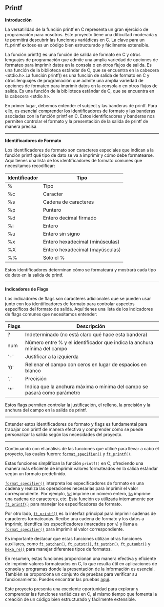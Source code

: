 Printf
---
**Introducción**

La versatilidad de la función printf en C representa un gran ejercicio de programación para nosotros. Este proyecto tiene una dificultad moderada y te permitirá descubrir las funciones variádicas en C. La clave para un ft_printf exitoso es un código bien estructurado y fácilmente extensible.

La función printf() es una función de salida de formato en C y otros lenguajes de programación que admite una amplia variedad de opciones de formateo para imprimir datos en la consola o en otros flujos de salida. Es una función de la biblioteca estándar de C, que se encuentra en la cabecera <stdio.h>.La función printf() es una función de salida de formato en C y otros lenguajes de programación que admite una amplia variedad de opciones de formateo para imprimir datos en la consola o en otros flujos de salida. Es una función de la biblioteca estándar de C, que se encuentra en la cabecera <stdio.h>.

En primer lugar, debemos entender el subject y las banderas de printf. Para ello, es esencial comprender los identificadores de formato y las banderas asociadas con la función printf en C. Estos identificadores y banderas nos permiten controlar el formato y la presentación de la salida de printf de manera precisa.

---


**Identificadores de Formato**

Los identificadores de formato son caracteres especiales que indican a la función printf qué tipo de dato se va a imprimir y cómo debe formatearse. Aquí tienes una lista de los identificadores de formato comunes que necesitamos recodificar:

| Identificador | Tipo                            |
|---------------|---------------------------------|
| %             | Tipo                            |
| %c            | Caracter                        |
| %s            | Cadena de caracteres           |
| %p            | Puntero                         |
| %d            | Entero decimal firmado         |
| %i            | Entero                          |
| %u            | Entero sin signo               |
| %x            | Entero hexadecimal (minúsculas)|
| %X            | Entero hexadecimal (mayúsculas)|
| %%            | Solo el %                       |

Estos identificadores determinan cómo se formateará y mostrará cada tipo de dato en la salida de printf.

---

**Indicadores de Flags**

Los indicadores de flags son caracteres adicionales que se pueden usar junto con los identificadores de formato para controlar aspectos específicos del formato de salida. Aquí tienes una lista de los indicadores de flags comunes que necesitamos entender:

| Flags | Descripción                                                                   |
|-------|------------------------------------------------------------------------------|
| ?     | Indeterminado (no está claro qué hace esta bandera)                         |
| num   | Número entre % y el identificador que indica la anchura mínima del campo    |
| '-'   | Justificar a la izquierda                                                    |
| '0'   | Rellenar el campo con ceros en lugar de espacios en blanco                   |
| '.'   | Precisión                                                                     |
| '*'   | Indica que la anchura máxima o mínima del campo se pasará como parámetro    |

Estos flags permiten controlar la justificación, el relleno, la precisión y la anchura del campo en la salida de printf.

---

Entender estos identificadores de formato y flags es fundamental para trabajar con printf de manera efectiva y comprender cómo se puede personalizar la salida según las necesidades del proyecto.

---
Continuando con el análisis de las funciones que utilicé para llevar a cabo el proyecto, las cuales fueron: [`format_specifier()`][formato] y [`ft_printf()`][printf].

Estas funciones simplifican la función `printf()` en C, ofreciendo una manera más eficiente de imprimir valores formateados en la salida estándar según un formato predefinido.

[`format_specifier()`][formato] interpreta los especificadores de formato en una cadena y realiza las operaciones necesarias para imprimir el valor correspondiente. Por ejemplo, [`%d`][formato] imprime un número entero, [`%s`][formato] imprime una cadena de caracteres, etc. Esta función es utilizada internamente por [`ft_printf()`][printf] para manejar los especificadores de formato.

Por otro lado, [`ft_printf()`][printf] es la interfaz principal para imprimir cadenas de caracteres formateadas. Recibe una cadena de formato y los datos a imprimir, identifica los especificadores (marcados por `%`) y llama a [`format_specifier()`][printf] para imprimir el valor correspondiente.

Es importante destacar que estas funciones utilizan otras funciones auxiliares, como [`ft_putchar()`][formato], [`ft_putstr()`][formato], [`ft_putnbr()`][formato], [`ft_putunbr()`][formato] y [`hexa_re()`][formato] para manejar diferentes tipos de formatos.

En resumen, estas funciones proporcionan una manera efectiva y eficiente de imprimir valores formateados en C, lo que resulta útil en aplicaciones de consola y programas donde la presentación de la información es esencial. También se proporciona un conjunto de pruebas para verificar su funcionamiento. Puedes encontrar las pruebas [aquí][main].

[formato]: https://github.com/ELIESSR/printf/blob/master/format_printf.c "Enlace oculto"
[printf]: https://github.com/ELIESSR/printf/blob/master/ft_printf.c "Enlace oculto"
[main]: https://github.com/ELIESSR/printf/blob/master/main.c "Enlace oculto"

Este proyecto presenta una excelente oportunidad para explorar y comprender las funciones variádicas en C, al mismo tiempo que fomenta la creación de un código bien estructurado y fácilmente extensible.
